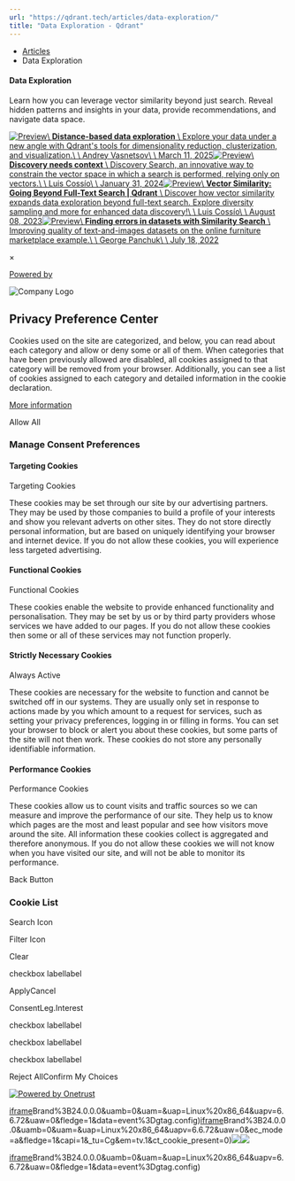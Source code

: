 ```yaml
---
url: "https://qdrant.tech/articles/data-exploration/"
title: "Data Exploration - Qdrant"
---
```


- [Articles](https://qdrant.tech/articles/)
- Data Exploration

#### Data Exploration

Learn how you can leverage vector similarity beyond just search. Reveal hidden patterns and insights in your data, provide recommendations, and navigate data space.

[![Preview](https://qdrant.tech/articles_data/distance-based-exploration/preview/preview.jpg)\\
**Distance-based data exploration** \\
Explore your data under a new angle with Qdrant's tools for dimensionality reduction, clusterization, and visualization.\\
\\
Andrey Vasnetsov\\
\\
March 11, 2025](https://qdrant.tech/articles/distance-based-exploration/)[![Preview](https://qdrant.tech/articles_data/discovery-search/preview/preview.jpg)\\
**Discovery needs context** \\
Discovery Search, an innovative way to constrain the vector space in which a search is performed, relying only on vectors.\\
\\
Luis Cossío\\
\\
January 31, 2024](https://qdrant.tech/articles/discovery-search/)[![Preview](https://qdrant.tech/articles_data/vector-similarity-beyond-search/preview/preview.jpg)\\
**Vector Similarity: Going Beyond Full-Text Search \| Qdrant** \\
Discover how vector similarity expands data exploration beyond full-text search. Explore diversity sampling and more for enhanced data discovery!\\
\\
Luis Cossío\\
\\
August 08, 2023](https://qdrant.tech/articles/vector-similarity-beyond-search/)[![Preview](https://qdrant.tech/articles_data/dataset-quality/preview/preview.jpg)\\
**Finding errors in datasets with Similarity Search** \\
Improving quality of text-and-images datasets on the online furniture marketplace example.\\
\\
George Panchuk\\
\\
July 18, 2022](https://qdrant.tech/articles/dataset-quality/)

×

[Powered by](https://qdrant.tech/)

![Company Logo](https://cdn.cookielaw.org/logos/static/ot_company_logo.png)

## Privacy Preference Center

Cookies used on the site are categorized, and below, you can read about each category and allow or deny some or all of them. When categories that have been previously allowed are disabled, all cookies assigned to that category will be removed from your browser.
Additionally, you can see a list of cookies assigned to each category and detailed information in the cookie declaration.


[More information](https://qdrant.tech/legal/privacy-policy/#cookies-and-web-beacons)

Allow All

### Manage Consent Preferences

#### Targeting Cookies

Targeting Cookies

These cookies may be set through our site by our advertising partners. They may be used by those companies to build a profile of your interests and show you relevant adverts on other sites. They do not store directly personal information, but are based on uniquely identifying your browser and internet device. If you do not allow these cookies, you will experience less targeted advertising.

#### Functional Cookies

Functional Cookies

These cookies enable the website to provide enhanced functionality and personalisation. They may be set by us or by third party providers whose services we have added to our pages. If you do not allow these cookies then some or all of these services may not function properly.

#### Strictly Necessary Cookies

Always Active

These cookies are necessary for the website to function and cannot be switched off in our systems. They are usually only set in response to actions made by you which amount to a request for services, such as setting your privacy preferences, logging in or filling in forms. You can set your browser to block or alert you about these cookies, but some parts of the site will not then work. These cookies do not store any personally identifiable information.

#### Performance Cookies

Performance Cookies

These cookies allow us to count visits and traffic sources so we can measure and improve the performance of our site. They help us to know which pages are the most and least popular and see how visitors move around the site. All information these cookies collect is aggregated and therefore anonymous. If you do not allow these cookies we will not know when you have visited our site, and will not be able to monitor its performance.

Back Button

### Cookie List

Search Icon

Filter Icon

Clear

checkbox labellabel

ApplyCancel

ConsentLeg.Interest

checkbox labellabel

checkbox labellabel

checkbox labellabel

Reject AllConfirm My Choices

[![Powered by Onetrust](https://cdn.cookielaw.org/logos/static/powered_by_logo.svg)](https://www.onetrust.com/products/cookie-consent/)

[iframe](https://td.doubleclick.net/td/rul/10862264272?random=1748573688072&cv=11&fst=1748573688072&fmt=3&bg=ffffff&guid=ON&async=1&gtm=45be55s2v9117590405z8898302740za200zb898302740&gcd=13l3l3l3l1l1&dma=0&tag_exp=101509157~103116026~103130498~103130500~103200004~103233427~103252644~103252646~103351869~103351871~104481633~104481635~104559073~104559075&ptag_exp=101509157~103116026~103130498~103130500~103200004~103211513~103233427~103252644~103252646~103351866~103351868~104481633~104481635~104559073~104559075&u_w=1280&u_h=1024&url=https%3A%2F%2Fqdrant.tech%2Farticles%2Fdata-exploration%2F&hn=www.googleadservices.com&frm=0&tiba=Data%20Exploration%20-%20Qdrant&npa=0&pscdl=noapi&auid=588620663.1748573688&uaa=x86&uab=64&uafvl=Google%2520Chrome%3B137.0.7151.55%7CChromium%3B137.0.7151.55%7CNot%252FA)Brand%3B24.0.0.0&uamb=0&uam=&uap=Linux%20x86_64&uapv=6.6.72&uaw=0&fledge=1&data=event%3Dgtag.config)[iframe](https://td.doubleclick.net/td/rul/10862264272?random=1748573688061&cv=11&fst=1748573688061&fmt=3&bg=ffffff&guid=ON&async=1&gcl_ctr=1&gtm=45be55s2v9117590405z8898302740za200zb898302740&gcd=13l3l3l3l1l1&dma=0&tag_exp=101509157~103116026~103130498~103130500~103200004~103233427~103252644~103252646~103351869~103351871~104481633~104481635~104559073~104559075&ptag_exp=101509157~103116026~103130498~103130500~103200004~103211513~103233427~103252644~103252646~103351866~103351868~104481633~104481635~104559073~104559075&u_w=1280&u_h=1024&url=https%3A%2F%2Fqdrant.tech%2Farticles%2Fdata-exploration%2F&label=_FJrCMev-7EDEND_w7so&hn=www.googleadservices.com&frm=0&tiba=Data%20Exploration%20-%20Qdrant&value=0&bttype=purchase&npa=0&pscdl=noapi&auid=588620663.1748573688&uaa=x86&uab=64&uafvl=Google%2520Chrome%3B137.0.7151.55%7CChromium%3B137.0.7151.55%7CNot%252FA)Brand%3B24.0.0.0&uamb=0&uam=&uap=Linux%20x86_64&uapv=6.6.72&uaw=0&ec_mode=a&fledge=1&capi=1&_tu=Cg&em=tv.1&ct_cookie_present=0)![](https://t.co/1/i/adsct?bci=4&dv=America%2FAdak%26en-US%2Cen%26Google%20Inc.%26Linux%20x86_64%26255%261280%261024%264%2624%261280%261024%260%26na&eci=3&event=%7B%7D&event_id=a03d1a2c-5525-48a8-a833-031882111abc&integration=advertiser&p_id=Twitter&p_user_id=0&pl_id=58fa8040-2313-4eae-9db7-0a135e066363&tw_document_href=https%3A%2F%2Fqdrant.tech%2Farticles%2Fdata-exploration%2F&tw_iframe_status=0&txn_id=o81g6&type=javascript&version=2.3.33)![](https://analytics.twitter.com/1/i/adsct?bci=4&dv=America%2FAdak%26en-US%2Cen%26Google%20Inc.%26Linux%20x86_64%26255%261280%261024%264%2624%261280%261024%260%26na&eci=3&event=%7B%7D&event_id=a03d1a2c-5525-48a8-a833-031882111abc&integration=advertiser&p_id=Twitter&p_user_id=0&pl_id=58fa8040-2313-4eae-9db7-0a135e066363&tw_document_href=https%3A%2F%2Fqdrant.tech%2Farticles%2Fdata-exploration%2F&tw_iframe_status=0&txn_id=o81g6&type=javascript&version=2.3.33)

[iframe](https://td.doubleclick.net/td/rul/10862264272?random=1748573689168&cv=11&fst=1748573689168&fmt=3&bg=ffffff&guid=ON&async=1&gtm=45be55s2v9117590405za200zb898302740&gcd=13l3l3l3l1l1&dma=0&tag_exp=101509157~103116026~103130498~103130500~103200004~103233427~103252644~103252646~103351869~103351871~104481633~104481635~104559073~104559075&ptag_exp=101509157~103116026~103130498~103130500~103200004~103211513~103233427~103252644~103252646~103351866~103351868~104481633~104481635~104559073~104559075&u_w=1280&u_h=1024&url=https%3A%2F%2Fqdrant.tech%2Farticles%2Fdata-exploration%2F&hn=www.googleadservices.com&frm=0&tiba=Data%20Exploration%20-%20Qdrant&did=dZTQ1Zm&gdid=dZTQ1Zm&npa=0&pscdl=noapi&auid=588620663.1748573688&uaa=x86&uab=64&uafvl=Google%2520Chrome%3B137.0.7151.55%7CChromium%3B137.0.7151.55%7CNot%252FA)Brand%3B24.0.0.0&uamb=0&uam=&uap=Linux%20x86_64&uapv=6.6.72&uaw=0&fledge=1&data=event%3Dgtag.config)